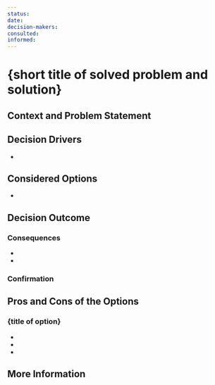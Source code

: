 ```yaml
---
status:
date: 
decision-makers: 
consulted: 
informed: 
---
```


# {short title of solved problem and solution}

## Context and Problem Statement



## Decision Drivers

* <!-- decision driver -->

## Considered Options

* <!-- option -->

## Decision Outcome



### Consequences

* <!-- * Good, because -->
* <!-- * Bad, because -->

### Confirmation



## Pros and Cons of the Options

### {title of option}

* <!-- * Good, because -->
* <!-- * Neutral, because -->
* <!-- * Bad, because -->
   
   
## More Information

